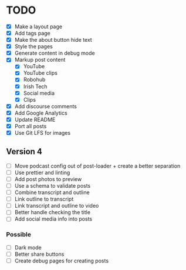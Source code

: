 TODO
====

- [x] Make a layout page
- [x] Add tags page
- [x] Make the about button hide text
- [x] Style the pages
- [x] Generate content in debug mode
- [x] Markup post content
  - [x] YouTube
  - [x] YouTube clips
  - [x] Robohub
  - [x] Irish Tech
  - [x] Social media
  - [x] Clips
- [x] Add discourse comments
- [x] Add Google Analytics
- [x] Update README
- [x] Port all posts
- [x] Use Git LFS for images

Version 4
---------

- [ ] Move podcast config out of post-loader + create a better separation
- [ ] Use prettier and linting
- [ ] Add post photos to preview
- [ ] Use a schema to validate posts
- [ ] Combine transcript and outline
- [ ] Link outline to transcript
- [ ] Link transcript and outline to video
- [ ] Better handle checking the title
- [ ] Add social media info into posts

### Possible

- [ ] Dark mode
- [ ] Better share buttons
- [ ] Create debug pages for creating posts
